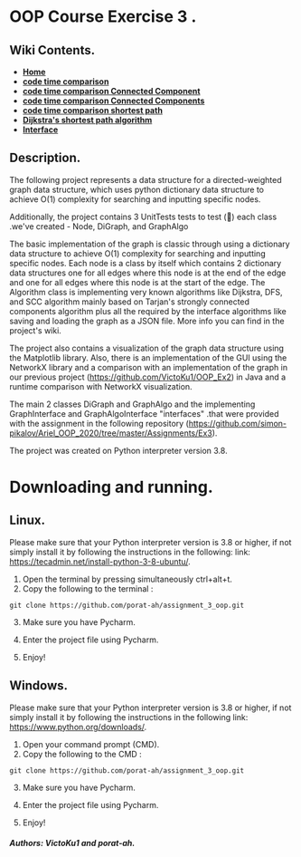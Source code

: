 # OOP Course Exercise 3 .

## Wiki Contents.
<ul class="m-0 p-0 list-style-none" data-filterable-for="wiki-pages-filter" data-filterable-type="substring" data-pjax>
        <li class="Box-row">
          <strong><a class="d-block" href="/porat-ah/assignment_3_oop/wiki">Home</a></strong>
        </li>
        <li class="Box-row">
          <strong><a class="d-block" href="/porat-ah/assignment_3_oop/wiki/code-time-comparison">code time comparison</a></strong>
        </li>
        <li class="Box-row">
          <strong><a class="d-block" href="/porat-ah/assignment_3_oop/wiki/code-time-comparison-Connected-Component">code time comparison Connected Component</a></strong>
        </li>
        <li class="Box-row">
          <strong><a class="d-block" href="/porat-ah/assignment_3_oop/wiki/code-time-comparison-Connected-Components">code time comparison Connected Components</a></strong>
        </li>
        <li class="Box-row">
          <strong><a class="d-block" href="/porat-ah/assignment_3_oop/wiki/code-time-comparison-shortest-path">code time comparison shortest path</a></strong>
        </li>
        <li class="Box-row">
          <strong><a class="d-block" href="/porat-ah/assignment_3_oop/wiki/Dijkstra&#39;s-shortest-path-algorithm">Dijkstra&#39;s shortest path algorithm</a></strong>
        </li>
        <li class="Box-row">
          <strong><a class="d-block" href="/porat-ah/assignment_3_oop/wiki/Interface">Interface</a></strong>
        </li>
    </ul>


## Description.

The following project represents a data structure for a directed-weighted graph data structure, which uses python dictionary data structure to achieve O(1) complexity for searching and inputting specific nodes.

Additionally, the project contains 3 ‫UnitTests tests to test (:drum:)  each class we've created - Node, DiGraph, and GraphAlgo.

The basic implementation of the graph is classic through using a dictionary data structure to achieve O(1) complexity for searching and inputting specific nodes. Each node is a class by itself which contains 2 dictionary data structures one for all edges where this node is at the end of the edge and one for all edges where this node is at the start of the edge. The Algorithm class is implementing very known algorithms like Dijkstra, DFS, and SCC algorithm mainly based on Tarjan's strongly connected components algorithm plus all the required by the interface algorithms like saving and loading the graph as a JSON file. More info you can find in the project's wiki.

The project also contains a visualization of the graph data structure using the Matplotlib library.
Also, there is an implementation of the GUI using the NetworkX library and a comparison with an implementation of the graph in our previous project (https://github.com/VictoKu1/OOP_Ex2) in Java and a runtime comparison with NetworkX visualization.

The main 2 classes DiGraph and GraphAlgo and the implementing GraphInterface and GraphAlgoInterface "interfaces" .that were provided with the assignment in the following repository (https://github.com/simon-pikalov/Ariel_OOP_2020/tree/master/Assignments/Ex3).

The project was created on Python interpreter version 3.8.

# Downloading and running.
## Linux.

Please make sure that your Python interpreter version is 3.8 or higher, if not simply install it by following the instructions in the following: link: https://tecadmin.net/install-python-3-8-ubuntu/.

1) Open the terminal by pressing simultaneously ctrl+alt+t.
2) Copy the following to the terminal :

```
git clone https://github.com/porat-ah/assignment_3_oop.git

```
3) Make sure you have Pycharm.

4) Enter the project file using Pycharm.

5) Enjoy!

## Windows.

Please make sure that your Python interpreter version is 3.8 or higher, if not simply install it by following the instructions in the following link: https://www.python.org/downloads/.

1) Open your command prompt (CMD).
2) Copy the following to the CMD :

```
git clone https://github.com/porat-ah/assignment_3_oop.git

```
3) Make sure you have Pycharm.

4) Enter the project file using Pycharm.

5) Enjoy!







##### Authors: VictoKu1 and porat-ah.
